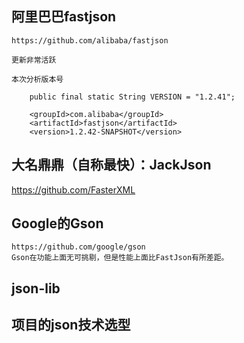 ## 阿里巴巴fastjson
    https://github.com/alibaba/fastjson
    
    更新非常活跃
    
    本次分析版本号
    
```
    public final static String VERSION = "1.2.41";
```

```
	<groupId>com.alibaba</groupId>
	<artifactId>fastjson</artifactId>
	<version>1.2.42-SNAPSHOT</version>
```

  
    
## 大名鼎鼎（自称最快）：JackJson
   https://github.com/FasterXML
## Google的Gson
    https://github.com/google/gson
    Gson在功能上面无可挑剔，但是性能上面比FastJson有所差距。

## json-lib

## 项目的json技术选型